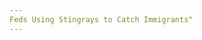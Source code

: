 ```yaml
---
Feds Using Stingrays to Catch Immigrants"
---
```

<article class="post-listing post-20469 post type-post status-publish format-standard has-post-thumbnail hentry 
    
    <div class="post-inner">
    
    
        
    <span>Posted by: <a href="https://www.deepdotweb.com/author/dividedby0/" title="">DividedBy0 </a></span>
    
    
    <span>June 8, 2017</span>
    <span>in <a href="https://www.deepdotweb.com/category/deepdot-news/" rel="category tag">Featured</a>, <a href="https://www.deepdotweb.com/category/news-updates/" rel="category tag">News Updates</a></span>
    
    <span><a href="https://www.deepdotweb.com/2017/06/08/feds-using-stingrays-catch-immigrants/#comments">3 Comments</a></span>
    </p>
    <div class="clear"></div>
    
    
    
    <p>A <a href="https://assets.documentcloud.org/documents/3727182/CSS1.txt">recently unsealed application for a search warrant </a>in the US District Court for the Eastern District of Michigan revealed for the first time that federal law enforcement agents are using IMSI catchers, also known as cell site simulators, or more popularly known as Stingrays, to track down illegal immigrants. Stingrays act as fake cell phone towers which mobile devices such as cell phones and tablets are tricked into connecting to as if it were a legitimate cell phone tower. They were originally developed for use by the military and intelligence agencies, but like many other technologies used on the battlefield, it is now being used by domestic law enforcement agencies on American soil. Using these devices, law enforcement is able to triangulate the location of a mobile device and can even intercept data that is being sent and received by the device. Mobile devices can even be hacked by certain IMSI catchers.</p>
    <p>Privacy advocates say that use of Stingrays by law enforcement is a violation of privacy rights and the 4<sup>th</sup> amendment of the US Constitution. When law enforcement deploy a Stingray, every cellular device in the surrounding area connects to it, and so warrants which authorize the use of a Stingray have been compared to illegal <a href="https://definitions.uslegal.com/g/general-warrant/">general warrants</a>. There is currently <a href="https://www.deepdotweb.com/2017/04/15/harpooning-stingray-detect-avoid-imsi-catchers-spy-cellular-phones-internet/">free and open source software available</a> which helps users detect and avoid these fake cell phone towers. Law enforcement also requested under the search warrant application that the suspect&#8217;s mobile phone provider, T-Mobile, provide information from the E-911 system and from triangulating the suspect through their cell towers to provide a GPS location.</p>
    <p>According to the unsealed search warrant application, in March the FBI and Immigration and Customs Enforcement (ICE) used a Stingray in the Detroit metropolitan area to track down a 23 year old suspect from El Salvador who worked in a restaurant and was deported from the United States twice in the past. “This is the first warrant I have seen specifically showing ICE’s use of a cell-site simulator in an immigration enforcement operation,” <a href="http://www.detroitnews.com/story/news/local/detroit-city/2017/05/18/cell-snooping-fbi-immigrant/101859616/">Nathan Wessler, staff attorney for the ACLU, told </a><a href="http://www.detroitnews.com/story/news/local/detroit-city/2017/05/18/cell-snooping-fbi-immigrant/101859616/"><em>The Detroit News</em></a>. A spokesman for ICE told reporters that the Stingray was a “lawful” and “invaluable” tool used during their investigations.</p>
    <p>The Department of Justice (DOJ) only began requiring federal agents to obtain search warrants when using a Stingray in September of 2015, when the DOJ issued a new policy on the use of Stingrays. Prior to the implementation of the new policy, federal agents were not required to obtain a warrant before using a Stingray. It is not known if local and state police assisted the FBI and ICE in their hunt for the immigrant from El Salvador, but it is known that the Michigan State Police have had a Stingray for over a decade. In 2013, the Michigan State Police upgraded their Stingray. State Police in Michigan have used their Stingray well over a hundred times during investigations of various crimes, but never for a terrorism case. <a href="http://michiganradio.org/post/duggan-detroit-isnt-sanctuary-city-not-affected-trump-order">Detroit is not a “sanctuary city”</a>, and <a href="http://www.mlive.com/news/detroit/index.ssf/2017/02/police_chief_says_detroit_is_n.html">local officials have stated</a> that they willingly cooperate with federal agencies such as ICE and Customs and Border Patrol, and assist in deportation efforts.</p>
    <p>Law enforcement had previously obtained a search warrant for the suspect&#8217;s Facebook account. During a search of the suspect&#8217;s private messages on Facebook, law enforcement agents discovered the suspect&#8217;s cell phone number and the address of where he was staying. In the search warrant application, law enforcement admits that all other cellular devices in the vicinity of the Stingray will be affected. While law enforcement claims in the search warrant application for the Stingray that they would limit and delete any data collected from cellular devices that do not belong to the suspect, and that they would not launch any investigations based on such data without a further court order, it is known that law enforcement sometimes use a technique called “<a href="https://www.deepdotweb.com/2014/03/02/deepdotwebs-darknet-dictionary/">parallel construction</a>”. Parallel construction is a technique used by law enforcement to hide the source of information in an investigation. Information that is obtained illegally by law enforcement is generally not admissible in court, under the “fruit of the poisonous tree” doctrine. Federal agencies such as the DEA and IRS have been <a href="https://www.deepdotweb.com/2017/01/30/obama-administration-approves-sharing-of-raw-nsa-intercepts/">trained in how to use parallel construction</a> to hide the source of information when the information is obtained by NSA mass surveillance programs.</p>
    
    
    </div><!-- .entry /-->
    <span style="display:none" class="updated">2017-06-08</span>
    <div style="display:none" class="vcard author" itemprop="author" itemscope itemtype="http://schema.org/Person"><strong class="fn" itemprop="name"><a href="https://www.deepdotweb.com/author/dividedby0/" title="Posts by DividedBy0" rel="author">DividedBy0</a></strong></div>
    
    
    </div><!-- .post-inner -->
</article><!-- .post-listing -->

